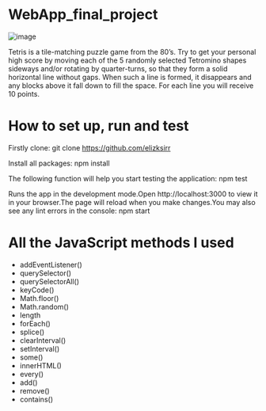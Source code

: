 # WebApp_final_project
![image](https://user-images.githubusercontent.com/110739896/185243962-2e415594-55db-444e-a757-9f6c5e1a3bc0.png)

Tetris is a tile-matching puzzle game from the 80’s. Try to get your personal high score by moving each of the 5 randomly selected Tetromino shapes sideways and/or rotating by quarter-turns, so that they form a solid horizontal line without gaps. When such a line is formed, it disappears and any blocks above it fall down to fill the space. For each line you will receive 10 points.

# How to set up, run and test
Firstly clone:
git clone https://github.com/elizksirr

Install all packages:
npm install

The following function will help you start testing the application:
npm test

Runs the app in the development mode.Open http://localhost:3000 to view it in your browser.The page will reload when you make changes.You may also see any lint errors in the console:
npm start

# All the JavaScript methods I used
- addEventListener()
- querySelector()
- querySelectorAll()
- keyCode()
- Math.floor()
- Math.random()
- length
- forEach()
- splice()
- clearInterval()
- setInterval()
- some()
- innerHTML()
- every()
- add()
- remove()
- contains()
